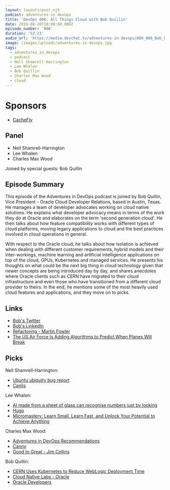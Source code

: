 ```yaml
---
layout: layouts/post.njk
podcast: adventures-in-devops
title: 'DevOps 006: All Things Cloud with Bob Quillin'
date: 2019-08-20T10:00:00.000Z
episode_number: '006'
duration: '52:23'
audio_url: 'https://media.devchat.tv/adventures-in-devops/ADO_006_Bob_Quillin.mp3'
image: /images/uploads/adventures-in-devops.jpg
tags:
  - adventures_in_devops
  - podcast
  - Nell Shamrell-Harrington
  - Lee Whalen
  - Bob Quillin
  - Charles Max Wood
  - cloud
---
```

# Sponsors

* [CacheFly](https://www.cachefly.com/)

## Panel

* Nell Shamrell-Harrington
* Lee Whalen
* Charles Max Wood

Joined by special guests: Bob Quillin

## Episode Summary

This episode of the Adventures in DevOps podcast is joined by Bob Quillin, Vice President - Oracle Cloud Developer Relations, based in Austin, Texas. He manages a team of developer advocates working on cloud native solutions. He explains what developer advocacy means in terms of the work they do at Oracle and elaborates on the term 'second generation cloud'. He then talks about how feature compatibility works with different types of cloud platforms, moving legacy applications to cloud and the best practices involved in cloud operations in general.

With respect to the Oracle cloud, he talks about how isolation is achieved when dealing with different customer requirements, hybrid models and their inter-workings, machine learning and artificial intelligence applications on top of the cloud, GPUs, Kubernetes and managed services. He presents his thoughts on what could be the next big thing in cloud technology given that newer concepts are being introduced day by day, and shares anecdotes where Oracle clients such as CERN have migrated to their cloud infrastructure and even those who have transitioned from a different cloud provider to theirs. In the end, he mentions some of the most heavily used cloud features and applications, and they move on to picks.

## Links

* [Bob's Twitter](https://twitter.com/bobquillin?lang=en)
* [Bob's LinkedIn](https://www.linkedin.com/in/bob-quillin-46802511/)
* [Refactoring - Martin Fowler](https://martinfowler.com/books/refactoring.html)
* [The US Air Force Is Adding Algorithms to Predict When Planes Will Break](https://www.defenseone.com/business/2018/05/us-air-force-adding-algorithms-predict-when-planes-will-break/148234/)

## Picks

Nell Shamrell-Harrington:

* [Ubuntu ubiquity bug report](https://bugs.launchpad.net/ubuntu/+source/ubiquity/+bug/1767594)
* [Canlis](https://canlis.com/)

Lee Whalen:

* [AI made from a sheet of glass can recognise numbers just by looking](https://www.newscientist.com/article/2208975-ai-made-from-a-sheet-of-glass-can-recognise-numbers-just-by-looking/)
* [Hugo](https://gohugo.io/)
* [Micromastery: Learn Small, Learn Fast, and Unlock Your Potential to Achieve Anything](https://www.amazon.com/gp/product/B072MXPGQ7/?ie=UTF8&qid=1548462018&sr=8-1&linkCode=ll1&tag=devchattv-20&linkId=f06bfe7482dca8bb751ed6d7cc86e2ab&language=en_US)

Charles Max Wood:

* [Adventures in DevOps Recommendations](https://devchat.tv/adventures-in-devops/recommend/)
* [Canny](https://canny.io/)
* [Good to Great - Jim Collins](https://www.goodreads.com/book/show/76865.Good_to_Great)

Bob Quillin:

* [CERN Uses Kubernetes to Reduce WebLogic Deployment Time](https://www.youtube.com/watch?v=Up21bdcqXVI)
* [Cloud Native Labs - Oracle](https://cloudnative.oracle.com/index.html)
* [Oracle Developers](https://developer.oracle.com/)

